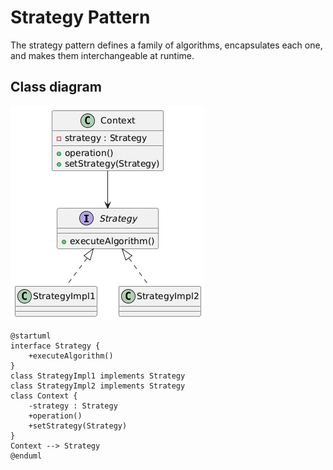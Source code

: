 # Strategy Pattern

The strategy pattern defines a family of algorithms, encapsulates each one, and makes them interchangeable at runtime.

## Class diagram

![Class diagram](/assets/images/strategy.png)

```plantuml
@startuml
interface Strategy {
    +executeAlgorithm()
}
class StrategyImpl1 implements Strategy
class StrategyImpl2 implements Strategy
class Context {
    -strategy : Strategy
    +operation()
    +setStrategy(Strategy)
}
Context --> Strategy
@enduml
```
